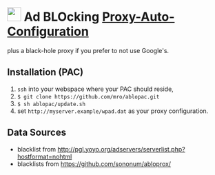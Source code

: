 # <img src="https://cdn.rawgit.com/mro/ablopac/master/img/ads-off.svg" height="32px"/> Ad BLOcking [Proxy-Auto-Configuration](https://en.wikipedia.org/wiki/Proxy_auto-config)

plus a black-hole proxy if you prefer to not use Google's.

## Installation (PAC)

1. `ssh` into your webspace where your PAC should reside,
2. `$ git clone https://github.com/mro/ablopac.git`
3. `$ sh ablopac/update.sh`
4. set `http://myserver.example/wpad.dat` as your proxy configuration.

## Data Sources

- blacklist from <http://pgl.yoyo.org/adservers/serverlist.php?hostformat=nohtml>
- blacklists from <https://github.com/sononum/abloprox/>
